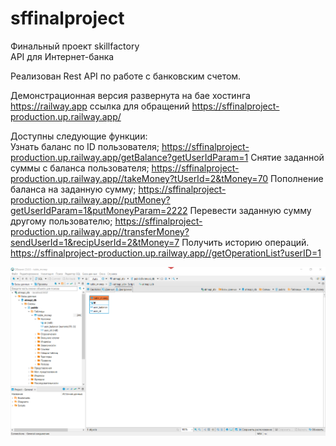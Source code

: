 # sffinalproject
Финальный проект skillfactory  
API для Интернет-банка  
  
Реализован Rest API по работе с банковским счетом.  

Демонстрационная версия развернута на бае хостинга https://railway.app
  ссылка для обращений https://sffinalproject-production.up.railway.app/
  
Доступны следующие функции:  
    Узнать баланс по ID пользователя;   https://sffinalproject-production.up.railway.app/getBalance?getUserIdParam=1
    Снятие заданной суммы с баланса пользователя;  https://sffinalproject-production.up.railway.app//takeMoney?tUserId=2&tMoney=70
    Пополнение баланса на заданную сумму;  https://sffinalproject-production.up.railway.app//putMoneу?getUserIdParam=1&putMoneyParam=2222
    Перевести заданную сумму другому пользователю; https://sffinalproject-production.up.railway.app//transferMoney?sendUserId=1&recipUserId=2&tMoney=7
    Получить историю операций. https://sffinalproject-production.up.railway.app//getOperationList?userID=1

![alt text](https://github.com/victor-b81/sffinalproject/blob/master/src/screenshotdb/Screenshot_3.png?raw=true)

